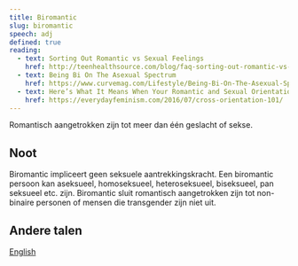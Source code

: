 ```yaml
---
title: Biromantic
slug: biromantic
speech: adj
defined: true
reading:
  - text: Sorting Out Romantic vs Sexual Feelings
    href: http://teenhealthsource.com/blog/faq-sorting-out-romantic-vs-sexual-feelings/
  - text: Being Bi On The Asexual Spectrum
    href: https://www.curvemag.com/Lifestyle/Being-Bi-On-The-Asexual-Spectrum-2141/
  - text: Here’s What It Means When Your Romantic and Sexual Orientations Are Different
    href: https://everydayfeminism.com/2016/07/cross-orientation-101/
---
```


Romantisch aangetrokken zijn tot meer dan één geslacht of sekse.

## Noot

Biromantic impliceert geen seksuele aantrekkingskracht. Een biromantic persoon kan aseksueel, homoseksueel, heteroseksueel, biseksueel, pan seksueel etc. zijn.
Biromantic sluit romantisch aangetrokken zijn tot non-binaire personen of mensen die transgender zijn niet uit.

## Andere talen

[English](../../biromantic)
